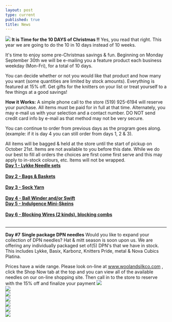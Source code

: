 ```yaml
---
layout: post
type: current
published: true
title: News
---
```

<img src="/img/2019xmas.jpg" />
<strong>It is Time for the 10 DAYS of Christmas !!</strong> Yes, you read that right. This year we are going to do the 10 in 10 days instead of 10 weeks.

It's time to enjoy some pre-Christmas savings & fun. Beginning on Monday September 30th we will be e-mailing you a feature product each business weekday (Mon-Fri), for a total of 10 days.

You can decide whether or not you would like that product and how many you want (some quantities are limited by stock amounts). Everything is featured at 15% off. Get gifts for the knitters on your list or treat yourself to a few things at a good savings!

<strong>How it Works:</strong>
A simple phone call to the store (519) 925-6194 will reserve your purchase. All items must be paid for in full at that time. Alternately, you may e-mail us with your selection and a contact number. DO NOT send credit card info by e-mail as that method may not be very secure.

You can continue to order from previous days as the program goes along. (example: if it is day 4 you can still order from days 1, 2 & 3).

All items will be bagged & held at the store until the start of pickup on October 21st. Items are not available to you before this date. While we do our best to fill all orders the choices are first come first serve and this may apply to in-stock colours, etc. Items will not be wrapped.<br />
<strong><font color="blue"><a href="http://www.woolandsilkco.com/2019/10/02/newsletter-october-2nd-2019.html">Day 1 - Lykke Needle sets</a></font></strong><br /><br />
<strong><font color="blue"><a href="http://www.woolandsilkco.com/2019/10/02/newsletter-october-2nd-2019.html">Day 2 - Bags & Baskets</a></font></strong><br /><br />
<strong><font color="blue"><a href="http://www.woolandsilkco.com/2019/10/02/newsletter-october-2nd-2019.html">Day 3 - Sock Yarn</a></font></strong><br /><br />
<strong><font color="blue"><a href="http://www.woolandsilkco.com/2019/10/02/newsletter-october-2nd-2019.html">Day 4 - Ball Winder and/or Swift</a></font></strong><br />
<strong><font color="blue"><a href="http://www.woolandsilkco.com/2019/10/02/newsletter-october-2nd-2019.html">Day 5 - Indulgence Mini-Skeins</a></font></strong><br /><br />
<strong><font color="blue"><a href="http://www.woolandsilkco.com/2019/10/02/newsletter-october-2nd-2019.html">Day 6 - Blocking Wires (2 kinds), blocking combs</a></font></strong><br /><br />
<hr />
<strong>Day #7</strong>
<strong>Single package DPN needles</strong>
Would you like to expand your collection of DPN needles? Hat & mitt season is soon upon us. We are offering any individually packaged set of(5) DPN's that we have in stock. This includes Lykke, Basix, Karbonz, Knitters Pride, metal & Nova Cubics Platina.

Prices have a wide range. Please look on-line at www.woolandsilkco.com , click the Shop Now tab at the top and you can view all of the available needles on our on-line shopping site. Then call in to the store to reserve with the 15% off and finalize your payment
<img src="/img/day7_photo1.jpg" /><br />
<img src="/img/day7_photo2.jpg" /><br />
<img src="/img/day7_photo3.jpg" /><br />
<img src="/img/day7_photo4.jpg" /><br />
<img src="/img/day7_photo5.jpg" /><br />
<img src="/img/day7_photo6.jpg" /><br />
<img src="/img/day7_photo7.jpg" /><br />

